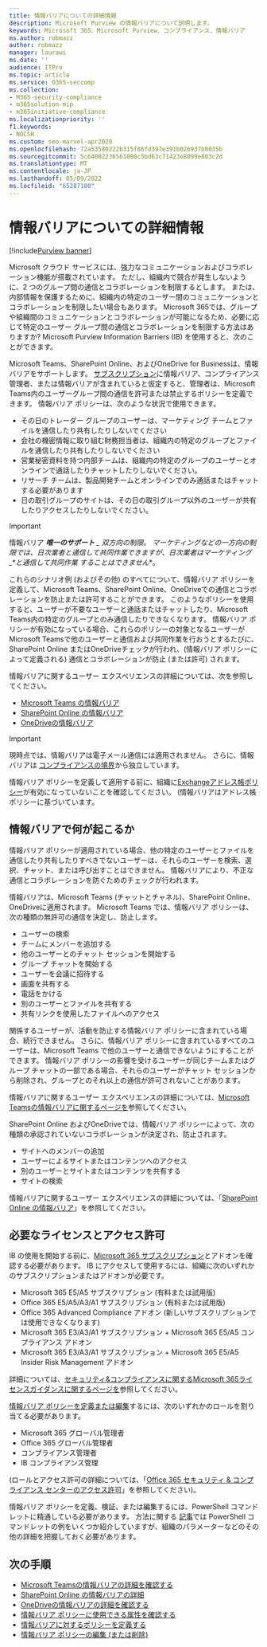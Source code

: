 ```yaml
---
title: 情報バリアについての詳細情報
description: Microsoft Purview の情報バリアについて説明します。
keywords: Microsoft 365、Microsoft Purview、コンプライアンス、情報バリア
ms.author: robmazz
author: robmazz
manager: laurawi
ms.date: ''
audience: ITPro
ms.topic: article
ms.service: O365-seccomp
ms.collection:
- M365-security-compliance
- m365solution-mip
- m365initiative-compliance
ms.localizationpriority: ''
f1.keywords:
- NOCSH
ms.custom: seo-marvel-apr2020
ms.openlocfilehash: 72a53580222b315f86fd397e391b026937b8035b
ms.sourcegitcommit: 5c64002236561000c5bd63c71423e8099e803c2d
ms.translationtype: MT
ms.contentlocale: ja-JP
ms.lasthandoff: 05/09/2022
ms.locfileid: "65287180"
---
```

# <a name="learn-about-information-barriers"></a>情報バリアについての詳細情報

[!include[Purview banner](../includes/purview-rebrand-banner.md)]

Microsoft クラウド サービスには、強力なコミュニケーションおよびコラボレーション機能が搭載されています。 ただし、組織内で競合が発生しないように、2 つのグループ間の通信とコラボレーションを制限するとします。 または、内部情報を保護するために、組織内の特定のユーザー間のコミュニケーションとコラボレーションを制限したい場合もあります。 Microsoft 365では、グループや組織間のコミュニケーションとコラボレーションが可能になるため、必要に応じて特定のユーザー グループ間の通信とコラボレーションを制限する方法はありますか? Microsoft Purview Information Barriers (IB) を使用すると、次のことができます。

Microsoft Teams、SharePoint Online、およびOneDrive for Businessは、情報バリアをサポートします。 [サブスクリプション](#required-licenses-and-permissions)に情報バリア、コンプライアンス管理者、または情報バリアが含まれていると仮定すると、管理者は、Microsoft Teams内のユーザーグループ間の通信を許可または禁止するポリシーを定義できます。 情報バリア ポリシーは、次のような状況で使用できます。

- その日のトレーダー グループのユーザーは、マーケティング チームとファイルを通信したり共有したりしないでください
- 会社の機密情報に取り組む財務担当者は、組織内の特定のグループとファイルを通信したり共有したりしないでください
- 営業秘密資料を持つ内部チームは、組織内の特定のグループのユーザーとオンラインで通話したりチャットしたりしないでください。
- リサーチ チームは、製品開発チームとオンラインでのみ通話またはチャットする必要があります
- 日の取引グループのサイトは、その日の取引グループ以外のユーザーが共有したりアクセスしたりしないでください。

> [!IMPORTANT]
> 情報バリア ***唯一のサポート** _ 双方向の制限。 マーケティングなどの一方向の制限では、日次業者と通信して共同作業できますが、日次業者はマーケティング _*と通信して共同作業 _することはできません_**。

これらのシナリオ例 (およびその他) のすべてについて、情報バリア ポリシーを定義して、Microsoft Teams、SharePoint Online、OneDriveでの通信とコラボレーションを防止または許可することができます。 このようなポリシーを使用すると、ユーザーが不要なユーザーと通話またはチャットしたり、Microsoft Teams内の特定のグループとのみ通信したりできなくなります。 情報バリア ポリシーが有効になっている場合、これらのポリシーの対象となるユーザーがMicrosoft Teamsで他のユーザーと通信および共同作業を行おうとするたびに、SharePoint Online またはOneDriveチェックが行われ、(情報バリア ポリシーによって定義される) 通信とコラボレーションが防止 (または許可) されます。

情報バリアに関するユーザー エクスペリエンスの詳細については、次を参照してください。

- [Microsoft Teams の情報バリア](/MicrosoftTeams/information-barriers-in-teams)
- [SharePoint Online の情報バリア](/sharepoint/information-barriers)
- [OneDriveの情報バリア](/onedrive/information-barriers)

> [!IMPORTANT]
> 現時点では、情報バリアは電子メール通信には適用されません。 さらに、情報バリアは [コンプライアンスの境界](set-up-compliance-boundaries.md)から独立しています。<p> 情報バリア ポリシーを定義して適用する前に、組織に[Exchangeアドレス帳ポリシー](/exchange/address-books/address-book-policies/address-book-policies)が有効になっていないことを確認してください。 (情報バリアはアドレス帳ポリシーに基づいています。

## <a name="what-happens-with-information-barriers"></a>情報バリアで何が起こるか

情報バリア ポリシーが適用されている場合、他の特定のユーザーとファイルを通信したり共有したりすべきでないユーザーは、それらのユーザーを検索、選択、チャット、または呼び出すことはできません。 情報バリアにより、不正な通信とコラボレーションを防ぐためのチェックが行われます。

情報バリアは、Microsoft Teams (チャットとチャネル)、SharePoint Online、OneDriveに適用されます。 Microsoft Teams では、情報バリア ポリシーは、次の種類の無許可の通信を決定し、防止します。

- ユーザーの検索
- チームにメンバーを追加する
- 他のユーザーとのチャット セッションを開始する
- グループ チャットを開始する
- ユーザーを会議に招待する
- 画面を共有する
- 電話をかける
- 別のユーザーとファイルを共有する
- 共有リンクを使用したファイルへのアクセス

関係するユーザーが、活動を防止する情報バリア ポリシーに含まれている場合、続行できません。 さらに、情報バリア ポリシーに含まれているすべてのユーザーは、Microsoft Teams で他のユーザーと通信できないようにすることができます。 情報バリア ポリシーの影響を受けるユーザーが同じチームまたはグループ チャットの一部である場合、それらのユーザーがチャット セッションから削除され、グループとのそれ以上の通信が許可されないことがあります。

情報バリアに関するユーザー エクスペリエンスの詳細については、[Microsoft Teamsの情報バリアに関するページを](/MicrosoftTeams/information-barriers-in-teams)参照してください。

SharePoint Online およびOneDriveでは、情報バリア ポリシーによって、次の種類の承認されていないコラボレーションが決定され、防止されます。

- サイトへのメンバーの追加
- ユーザーによるサイトまたはコンテンツへのアクセス
- 別のユーザーとサイトまたはコンテンツを共有する
- サイトの検索

情報バリアに関するユーザー エクスペリエンスの詳細については、「[SharePoint Online の情報バリア](/sharepoint/information-barriers)」を参照してください。

## <a name="required-licenses-and-permissions"></a>必要なライセンスとアクセス許可

IB の使用を開始する前に、[Microsoft 365 サブスクリプション](https://www.microsoft.com/microsoft-365/compare-all-microsoft-365-plans)とアドオンを確認する必要があります。 IB にアクセスして使用するには、組織に次のいずれかのサブスクリプションまたはアドオンが必要です。

- Microsoft 365 E5/A5 サブスクリプション (有料または試用版)
- Office 365 E5/A5/A3/A1 サブスクリプション (有料または試用版)
- Office 365 Advanced Compliance アドオン (新しいサブスクリプションでは使用できなくなります)
- Microsoft 365 E3/A3/A1 サブスクリプション + Microsoft 365 E5/A5 コンプライアンス アドオン
- Microsoft 365 E3/A3/A1 サブスクリプション + Microsoft 365 E5/A5 Insider Risk Management アドオン

詳細については、[セキュリティ&コンプライアンスに関するMicrosoft 365ライセンスガイダンスに関するページを](/office365/servicedescriptions/microsoft-365-service-descriptions/microsoft-365-tenantlevel-services-licensing-guidance/microsoft-365-security-compliance-licensing-guidance#information-protection)参照してください。

[情報バリア ポリシーを定義または編集](information-barriers-policies.md)するには、次のいずれかのロールを割り当てる必要があります。

- Microsoft 365 グローバル管理者
- Office 365 グローバル管理者
- コンプライアンス管理者
- IB コンプライアンス管理

(ロールとアクセス許可の詳細については、「[Office 365 セキュリティ & コンプライアンス センターのアクセス許可](../security/office-365-security/permissions-in-the-security-and-compliance-center.md)」を参照してください)。

情報バリア ポリシーを定義、検証、または編集するには、PowerShell コマンドレットに精通している必要があります。 方法に関する [記事](information-barriers-policies.md)では PowerShell コマンドレットの例をいくつか紹介していますが、組織のパラメーターなどのその他の詳細を把握しておく必要があります。

## <a name="next-steps"></a>次の手順

- [Microsoft Teamsの情報バリアの詳細を確認する](/MicrosoftTeams/information-barriers-in-teams)
- [SharePoint Online の情報バリアの詳細](/sharepoint/information-barriers)
- [OneDriveの情報バリアの詳細を確認する](/onedrive/information-barriers)
- [情報バリア ポリシーに使用できる属性を確認する](information-barriers-attributes.md)
- [情報バリアに対するポリシーを定義する](information-barriers-policies.md)
- [情報バリア ポリシーの編集 (または削除)](information-barriers-edit-segments-policies.md)
